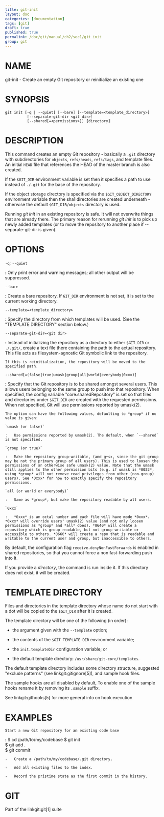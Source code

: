 ```yaml
---
title: git-init
layout: doc
categories: [documentation]
tags: [git]
draft: true
published: true
permalink: /doc/git/manual/ch2/sec1/git_init
group: git
---
```


NAME
====

git-init - Create an empty Git repository or reinitialize an existing one

SYNOPSIS
========

    git init [-q | --quiet] [--bare] [--template=<template_directory>]
              [--separate-git-dir <git dir>]
              [--shared[=<permissions>]] [directory]

DESCRIPTION
===========

This command creates an empty Git repository - basically a `.git` directory with subdirectories for `objects`, `refs/heads`, `refs/tags`, and template files. An initial `HEAD` file that references the HEAD of the master branch is also created.

If the `$GIT_DIR` environment variable is set then it specifies a path to use instead of `./.git` for the base of the repository.

If the object storage directory is specified via the `$GIT_OBJECT_DIRECTORY` environment variable then the sha1 directories are created underneath - otherwise the default `$GIT_DIR/objects` directory is used.

Running *git init* in an existing repository is safe. It will not overwrite things that are already there. The primary reason for rerunning *git init* is to pick up newly added templates (or to move the repository to another place if --separate-git-dir is given).

OPTIONS
=======

`-q`; `--quiet`

:   Only print error and warning messages; all other output will be suppressed.

`--bare`

:   Create a bare repository. If `GIT_DIR` environment is not set, it is set to the current working directory.

`--template=<template_directory>`

:   Specify the directory from which templates will be used. (See the "TEMPLATE DIRECTORY" section below.)

`--separate-git-dir=<git dir>`

:   Instead of initializing the repository as a directory to either `$GIT_DIR` or `./.git/`, create a text file there containing the path to the actual repository. This file acts as filesystem-agnostic Git symbolic link to the repository.

    If this is reinitialization, the repository will be moved to the specified path.

`--shared[=(false|true|umask|group|all|world|everybody|0xxx)]`

:   Specify that the Git repository is to be shared amongst several users. This allows users belonging to the same group to push into that repository. When specified, the config variable "core.sharedRepository" is set so that files and directories under `$GIT_DIR` are created with the requested permissions. When not specified, Git will use permissions reported by umask(2).

    The option can have the following values, defaulting to *group* if no value is given:

    `umask (or false)`

    :   Use permissions reported by umask(2). The default, when `--shared` is not specified.

    `group (or true)`

    :   Make the repository group-writable, (and g+sx, since the git group may be not the primary group of all users). This is used to loosen the permissions of an otherwise safe umask(2) value. Note that the umask still applies to the other permission bits (e.g. if umask is *0022*, using *group* will not remove read privileges from other (non-group) users). See *0xxx* for how to exactly specify the repository permissions.

    `all (or world or everybody)`

    :   Same as *group*, but make the repository readable by all users.

    `0xxx`

    :   *0xxx* is an octal number and each file will have mode *0xxx*. *0xxx* will override users' umask(2) value (and not only loosen permissions as *group* and *all* does). *0640* will create a repository which is group-readable, but not group-writable or accessible to others. *0660* will create a repo that is readable and writable to the current user and group, but inaccessible to others.

By default, the configuration flag `receive.denyNonFastForwards` is enabled in shared repositories, so that you cannot force a non fast-forwarding push into it.

If you provide a *directory*, the command is run inside it. If this directory does not exist, it will be created.

TEMPLATE DIRECTORY
==================

Files and directories in the template directory whose name do not start with a dot will be copied to the `$GIT_DIR` after it is created.

The template directory will be one of the following (in order):

-   the argument given with the `--template` option;

-   the contents of the `$GIT_TEMPLATE_DIR` environment variable;

-   the `init.templateDir` configuration variable; or

-   the default template directory: `/usr/share/git-core/templates`.

The default template directory includes some directory structure, suggested "exclude patterns" (see linkgit:gitignore\[5\]), and sample hook files.

The sample hooks are all disabled by default, To enable one of the sample hooks rename it by removing its `.sample` suffix.

See linkgit:githooks\[5\] for more general info on hook execution.

EXAMPLES
========

`Start a new Git repository for an existing code base`

:   $ cd /path/to/my/codebase
        $ git init      
        $ git add .     
        $ git commit    

    -   Create a /path/to/my/codebase/.git directory.

    -   Add all existing files to the index.

    -   Record the pristine state as the first commit in the history.

GIT
===

Part of the linkgit:git\[1\] suite
